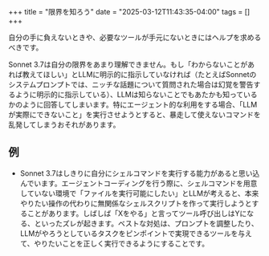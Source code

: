 
+++
title = "限界を知ろう"
date = "2025-03-12T11:43:35-04:00"
tags = []
+++

自分の手に負えないときや、必要なツールが手元にないときにはヘルプを求めるべきです。

Sonnet 3.7は自分の限界をあまり理解できません。もし「わからないことがあれば教えてほしい」とLLMに明示的に指示していなければ（たとえばSonnetのシステムプロンプトでは、ニッチな話題について質問された場合は幻覚を警告するように明示的に指示している）、LLMは知らないことでもあたかも知っているかのように回答してしまいます。特にエージェント的な利用をする場合、「LLMが実際にできないこと」を実行させようとすると、暴走して使えないコマンドを乱発してしまうおそれがあります。

## 例

- Sonnet 3.7はしきりに自分にシェルコマンドを実行する能力があると思い込んでいます。エージェントコーディングを行う際に、シェルコマンドを用意していない環境で「ファイルを実行可能にしたい」とLLMが考えると、本来やりたい操作の代わりに無関係なシェルスクリプトを作って実行しようとすることがあります。しばしば「Xをやる」と言ってツール呼び出しはYになる、といったズレが起きます。ベストな対処は、プロンプトを調整したり、LLMがやろうとしているタスクをピンポイントで実現できるツールを与えて、やりたいことを正しく実行できるようにすることです。

